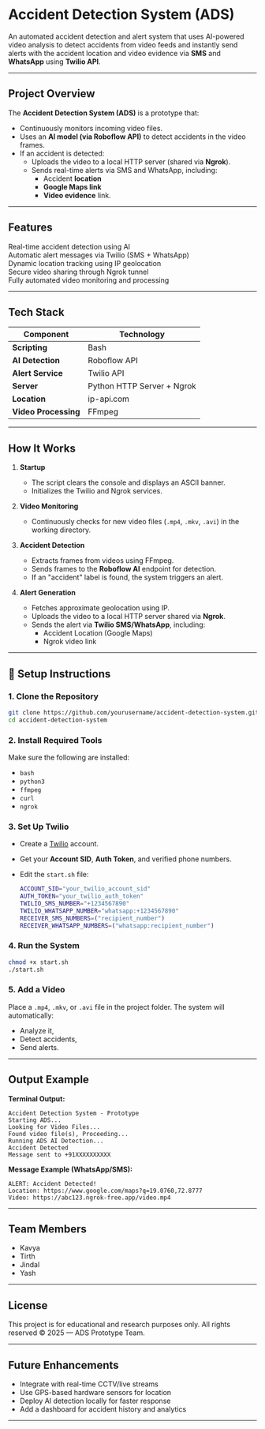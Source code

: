 # Accident Detection System (ADS)

An automated accident detection and alert system that uses AI-powered video analysis to detect accidents from video feeds and instantly send alerts with the accident location and video evidence via **SMS** and **WhatsApp** using **Twilio API**.

---

## Project Overview

The **Accident Detection System (ADS)** is a prototype that:
- Continuously monitors incoming video files.
- Uses an **AI model (via Roboflow API)** to detect accidents in the video frames.
- If an accident is detected:
  - Uploads the video to a local HTTP server (shared via **Ngrok**).
  - Sends real-time alerts via SMS and WhatsApp, including:
    - Accident **location**
    - **Google Maps link**
    - **Video evidence** link.

---

## Features
 Real-time accident detection using AI  
 Automatic alert messages via Twilio (SMS + WhatsApp)  
 Dynamic location tracking using IP geolocation  
 Secure video sharing through Ngrok tunnel  
 Fully automated video monitoring and processing  

---

## Tech Stack

| Component | Technology |
|------------|-------------|
| **Scripting** | Bash |
| **AI Detection** | Roboflow API |
| **Alert Service** | Twilio API |
| **Server** | Python HTTP Server + Ngrok |
| **Location** | ip-api.com |
| **Video Processing** | FFmpeg |

---

## How It Works

1. **Startup**
   - The script clears the console and displays an ASCII banner.
   - Initializes the Twilio and Ngrok services.
   
2. **Video Monitoring**
   - Continuously checks for new video files (`.mp4`, `.mkv`, `.avi`) in the working directory.

3. **Accident Detection**
   - Extracts frames from videos using FFmpeg.
   - Sends frames to the **Roboflow AI** endpoint for detection.
   - If an "accident" label is found, the system triggers an alert.

4. **Alert Generation**
   - Fetches approximate geolocation using IP.
   - Uploads the video to a local HTTP server shared via **Ngrok**.
   - Sends the alert via **Twilio SMS/WhatsApp**, including:
     - Accident Location (Google Maps)
     - Ngrok video link

---

## 🔧 Setup Instructions

### 1. Clone the Repository
```bash
git clone https://github.com/yourusername/accident-detection-system.git
cd accident-detection-system
````

### 2. Install Required Tools

Make sure the following are installed:

* `bash`
* `python3`
* `ffmpeg`
* `curl`
* `ngrok`

### 3. Set Up Twilio

* Create a [Twilio](https://www.twilio.com/) account.
* Get your **Account SID**, **Auth Token**, and verified phone numbers.
* Edit the `start.sh` file:

  ```bash
  ACCOUNT_SID="your_twilio_account_sid"
  AUTH_TOKEN="your_twilio_auth_token"
  TWILIO_SMS_NUMBER="+1234567890"
  TWILIO_WHATSAPP_NUMBER="whatsapp:+1234567890"
  RECEIVER_SMS_NUMBERS=("recipient_number")
  RECEIVER_WHATSAPP_NUMBERS=("whatsapp:recipient_number")
  ```

### 4. Run the System

```bash
chmod +x start.sh
./start.sh
```

### 5. Add a Video

Place a `.mp4`, `.mkv`, or `.avi` file in the project folder.
The system will automatically:

* Analyze it,
* Detect accidents,
* Send alerts.

---

## Output Example

**Terminal Output:**

```
Accident Detection System - Prototype
Starting ADS...
Looking for Video Files...
Found video file(s), Proceeding...
Running ADS AI Detection...
Accident Detected
Message sent to +91XXXXXXXXXX
```

**Message Example (WhatsApp/SMS):**

```
ALERT: Accident Detected!
Location: https://www.google.com/maps?q=19.0760,72.8777
Video: https://abc123.ngrok-free.app/video.mp4
```

---

## Team Members

* Kavya
* Tirth
* Jindal
* Yash

---

## License

This project is for educational and research purposes only.
All rights reserved © 2025 — ADS Prototype Team.

---

## Future Enhancements

* Integrate with real-time CCTV/live streams
* Use GPS-based hardware sensors for location
* Deploy AI detection locally for faster response
* Add a dashboard for accident history and analytics

---
